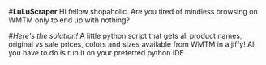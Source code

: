 #**LuLuScraper**
Hi fellow shopaholic. Are you tired of mindless browsing on WMTM only to end up with nothing?

#*Here's the solution!*
A little python script that gets all product names, original vs sale prices, colors and sizes available from 
WMTM in a jiffy! All you have to do is run it on your preferred python IDE
